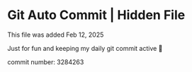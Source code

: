 # Git Auto Commit | Hidden File

This file was added Feb 12, 2025

Just for fun and keeping my daily git commit active 🤪

commit number: 3284263
